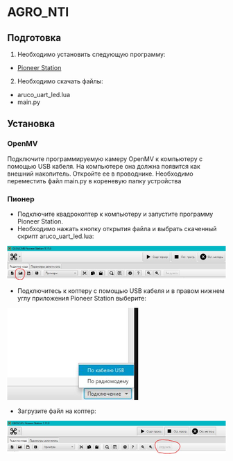 # AGRO_NTI
## Подготовка
1) Необходимо установить следующую программу:
* [Pioneer Station](https://pioneer-doc.readthedocs.io/ru/master/programming/pioneer_station/pioneer_station_main.html)

2) Необходимо скачать файлы:
* aruco_uart_led.lua
* main.py

## Установка
### OpenMV
Подключите программируемую камеру OpenMV к компьютеру с помощью USB кабеля. На компьютере она должна появится как внешний накопитель. Откройте ее в проводнике.
Необходимо переместить файл main.py в кореневую папку устройства

### Пионер
* Подключите квадрокоптер к компьютеру и запустите программу Pioneer Station.
* Необходимо нажать кнопку открытия файла и выбрать скаченный скрипт aruco_uart_led.lua:

![открытие](./image/открытие.JPG)
  
* Подключитесь к коптеру с помощью USB кабеля и в правом нижнем углу приложения Pioneer Station выберите: 
  
![подключение](./image/плдключение.JPG)

* Загрузите файл на коптер:

![загрузка](./image/загрузка.JPG)
